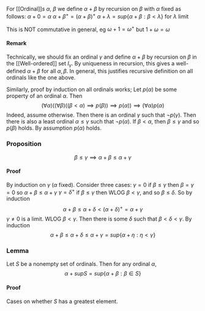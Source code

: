 For [[Ordinal]]$s$ $\alpha$, $\beta$ we define $\alpha+\beta$ by recursion on $\beta$ with $\alpha$ fixed as follows:
$\alpha+0=\alpha$
$\alpha+\beta^{+}=(\alpha+\beta)^{+}$
$\alpha+\lambda=sup \{ \alpha+\beta:\beta<\lambda \}$ for $\lambda$ limit

This is NOT commutative in general, eg $\omega+1=\omega^{+}$ but $1+\omega=\omega$

#### Remark
Technically, we should fix an ordinal $\gamma$ and define $\alpha+\beta$ by recursion on $\beta$ in the [[Well-ordered]] set $I_{\gamma}$. By uniqueness in recursion, this gives a well-defined $\alpha+\beta$ for all $\alpha,\beta$. In general, this justifies recursive definition on all ordinals like the one above.

Similarly, proof by induction on all ordinals works;
Let $p(\alpha)$ be some property of an ordinal $\alpha$. Then
$$
(\forall \alpha)((\forall \beta)((\beta<\alpha)\implies p(\beta))\implies p(\alpha))\implies(\forall \alpha)p(\alpha)
$$
Indeed, assume otherwise. Then there is an ordinal $\gamma$ such that $\neg p(\gamma)$. Then there is also a least ordinal $\alpha\leq \gamma$ such that $\neg p(\alpha)$. If $\beta<\alpha$, then $\beta\leq \gamma$ and so $p(\beta)$ holds. By assumption $p(\alpha)$ holds.

### Proposition
$$
\beta\leq \gamma \implies \alpha+\beta\leq \alpha+\gamma
$$
#### Proof
By induction on $\gamma$ ($\alpha$ fixed). Consider three cases:
$\gamma=0$ if $\beta\leq \gamma$ then $\beta=\gamma=0$ so $\alpha+\beta\leq \alpha+\gamma$
$\gamma=\delta^{+}$ if $\beta\leq \gamma$ then WLOG $\beta<\gamma$, and so $\beta\leq \delta$. So by induction 
$$
\alpha+\beta\leq \alpha+\delta<(\alpha+\delta)^{+}=\alpha+\gamma
$$
$\gamma\neq 0$ is a limit. WLOG $\beta<\gamma$. Then there is some $\delta$ such that $\beta<\delta<\gamma$. By induction 
$$
\alpha+\beta\leq \alpha+\delta\leq\alpha+\gamma=sup \{ \alpha+\eta: \eta<\gamma \}
$$

### Lemma
Let $S$ be a nonempty set of ordinals. Then for any ordinal $\alpha$,
$$
\alpha+supS=sup \{ \alpha+\beta:\beta \in S \}
$$
#### Proof
Cases on whether $S$ has a greatest element. 